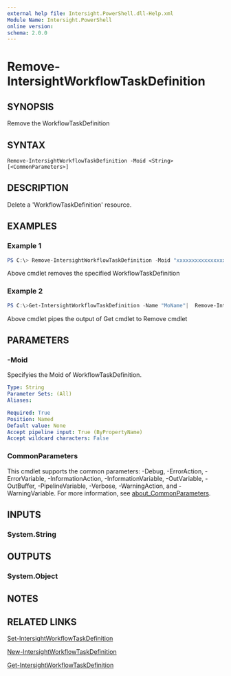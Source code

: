 ```yaml
---
external help file: Intersight.PowerShell.dll-Help.xml
Module Name: Intersight.PowerShell
online version:
schema: 2.0.0
---
```


# Remove-IntersightWorkflowTaskDefinition

## SYNOPSIS
Remove the WorkflowTaskDefinition

## SYNTAX

```
Remove-IntersightWorkflowTaskDefinition -Moid <String> [<CommonParameters>]
```

## DESCRIPTION
Delete a &apos;WorkflowTaskDefinition&apos; resource.

## EXAMPLES

### Example 1
```powershell
PS C:\> Remove-IntersightWorkflowTaskDefinition -Moid "xxxxxxxxxxxxxxxxxxxxxxxxxxx"
```
Above cmdlet removes the specified WorkflowTaskDefinition 

### Example 2
```powershell
PS C:\>Get-IntersightWorkflowTaskDefinition -Name "MoName"|  Remove-IntersightWorkflowTaskDefinition
```
Above cmdlet pipes the output of Get cmdlet to Remove cmdlet

## PARAMETERS

### -Moid
Specifyies the Moid of WorkflowTaskDefinition.

```yaml
Type: String
Parameter Sets: (All)
Aliases:

Required: True
Position: Named
Default value: None
Accept pipeline input: True (ByPropertyName)
Accept wildcard characters: False
```

### CommonParameters
This cmdlet supports the common parameters: -Debug, -ErrorAction, -ErrorVariable, -InformationAction, -InformationVariable, -OutVariable, -OutBuffer, -PipelineVariable, -Verbose, -WarningAction, and -WarningVariable. For more information, see [about_CommonParameters](http://go.microsoft.com/fwlink/?LinkID=113216).

## INPUTS

### System.String

## OUTPUTS

### System.Object
## NOTES

## RELATED LINKS

[Set-IntersightWorkflowTaskDefinition](./Set-IntersightWorkflowTaskDefinition.md)

[New-IntersightWorkflowTaskDefinition](./New-IntersightWorkflowTaskDefinition.md)

[Get-IntersightWorkflowTaskDefinition](./Get-IntersightWorkflowTaskDefinition.md)

